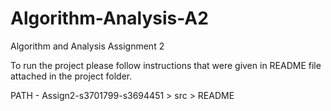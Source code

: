# Algorithm-Analysis-A2
Algorithm and Analysis Assignment 2

To run the project please follow instructions that were given in README file attached in the project folder.

PATH - Assign2-s3701799-s3694451 > src > README
